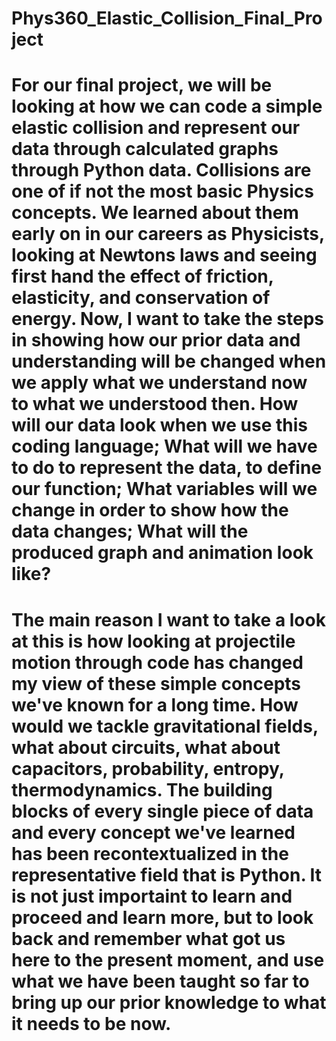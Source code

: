 # Phys360_Elastic_Collision_Final_Project

# For our final project, we will be looking at how we can code a simple elastic collision and represent our data through calculated graphs through Python data. Collisions are one of if not the most basic Physics concepts. We learned about them early on in our careers as Physicists, looking at Newtons laws and seeing first hand the effect of friction, elasticity, and conservation of energy. Now, I want to take the steps in showing how our prior data and understanding will be changed when we apply what we understand now to what we understood then. How will our data look when we use this coding language; What will we have to do to represent the data, to define our function; What variables will we change in order to show how the data changes; What will the produced graph and animation look like? 

# The main reason I want to take a look at this is how looking at projectile motion through code has changed my view of these simple concepts we've known for a long time. How would we tackle gravitational fields, what about circuits, what about capacitors, probability, entropy, thermodynamics. The building blocks of every single piece of data and every concept we've learned has been recontextualized in the representative field that is Python. It is not just importaint to learn and proceed and learn more, but to look back and remember what got us here to the present moment, and use what we have been taught so far to bring up our prior knowledge to what it needs to be now.
